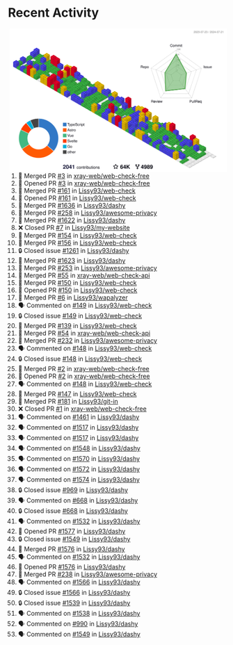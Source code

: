 # Recent Activity

<!-- Summary card -->
<a href="https://github.com/Lissy93/Lissy93/blob/master/METRICS.md">
  <img
    align="right"
    width="500"
    alt="Profile data, generated with yoshi389111/github-profile-3d-contrib"
    src="https://raw.githubusercontent.com/Lissy93/Lissy93/master/profile-3d-contrib/profile-gitblock.svg"
  />
</a>

<!--START_SECTION:activity-->
1. 🎉 Merged PR [#3](https://github.com/xray-web/web-check-free/pull/3) in [xray-web/web-check-free](https://github.com/xray-web/web-check-free)
2. 💪 Opened PR [#3](https://github.com/xray-web/web-check-free/pull/3) in [xray-web/web-check-free](https://github.com/xray-web/web-check-free)
3. 🎉 Merged PR [#161](https://github.com/Lissy93/web-check/pull/161) in [Lissy93/web-check](https://github.com/Lissy93/web-check)
4. 💪 Opened PR [#161](https://github.com/Lissy93/web-check/pull/161) in [Lissy93/web-check](https://github.com/Lissy93/web-check)
5. 🎉 Merged PR [#1636](https://github.com/Lissy93/dashy/pull/1636) in [Lissy93/dashy](https://github.com/Lissy93/dashy)
6. 🎉 Merged PR [#258](https://github.com/Lissy93/awesome-privacy/pull/258) in [Lissy93/awesome-privacy](https://github.com/Lissy93/awesome-privacy)
7. 🎉 Merged PR [#1622](https://github.com/Lissy93/dashy/pull/1622) in [Lissy93/dashy](https://github.com/Lissy93/dashy)
8. ❌ Closed PR [#7](https://github.com/Lissy93/my-website/pull/7) in [Lissy93/my-website](https://github.com/Lissy93/my-website)
9. 🎉 Merged PR [#154](https://github.com/Lissy93/web-check/pull/154) in [Lissy93/web-check](https://github.com/Lissy93/web-check)
10. 🎉 Merged PR [#156](https://github.com/Lissy93/web-check/pull/156) in [Lissy93/web-check](https://github.com/Lissy93/web-check)
11. 🔒 Closed issue [#1261](https://github.com/Lissy93/dashy/issues/1261) in [Lissy93/dashy](https://github.com/Lissy93/dashy)
12. 🎉 Merged PR [#1623](https://github.com/Lissy93/dashy/pull/1623) in [Lissy93/dashy](https://github.com/Lissy93/dashy)
13. 🎉 Merged PR [#253](https://github.com/Lissy93/awesome-privacy/pull/253) in [Lissy93/awesome-privacy](https://github.com/Lissy93/awesome-privacy)
14. 🎉 Merged PR [#55](https://github.com/xray-web/web-check-api/pull/55) in [xray-web/web-check-api](https://github.com/xray-web/web-check-api)
15. 🎉 Merged PR [#150](https://github.com/Lissy93/web-check/pull/150) in [Lissy93/web-check](https://github.com/Lissy93/web-check)
16. 💪 Opened PR [#150](https://github.com/Lissy93/web-check/pull/150) in [Lissy93/web-check](https://github.com/Lissy93/web-check)
17. 🎉 Merged PR [#6](https://github.com/Lissy93/wapalyzer/pull/6) in [Lissy93/wapalyzer](https://github.com/Lissy93/wapalyzer)
18. 🗣 Commented on [#149](https://github.com/Lissy93/web-check/issues/149) in [Lissy93/web-check](https://github.com/Lissy93/web-check)
19. 🔒 Closed issue [#149](https://github.com/Lissy93/web-check/issues/149) in [Lissy93/web-check](https://github.com/Lissy93/web-check)
20. 🎉 Merged PR [#139](https://github.com/Lissy93/web-check/pull/139) in [Lissy93/web-check](https://github.com/Lissy93/web-check)
21. 🎉 Merged PR [#54](https://github.com/xray-web/web-check-api/pull/54) in [xray-web/web-check-api](https://github.com/xray-web/web-check-api)
22. 🎉 Merged PR [#232](https://github.com/Lissy93/awesome-privacy/pull/232) in [Lissy93/awesome-privacy](https://github.com/Lissy93/awesome-privacy)
23. 🗣 Commented on [#148](https://github.com/Lissy93/web-check/issues/148) in [Lissy93/web-check](https://github.com/Lissy93/web-check)
24. 🔒 Closed issue [#148](https://github.com/Lissy93/web-check/issues/148) in [Lissy93/web-check](https://github.com/Lissy93/web-check)
25. 🎉 Merged PR [#2](https://github.com/xray-web/web-check-free/pull/2) in [xray-web/web-check-free](https://github.com/xray-web/web-check-free)
26. 💪 Opened PR [#2](https://github.com/xray-web/web-check-free/pull/2) in [xray-web/web-check-free](https://github.com/xray-web/web-check-free)
27. 🗣 Commented on [#148](https://github.com/Lissy93/web-check/issues/148) in [Lissy93/web-check](https://github.com/Lissy93/web-check)
28. 🎉 Merged PR [#147](https://github.com/Lissy93/web-check/pull/147) in [Lissy93/web-check](https://github.com/Lissy93/web-check)
29. 🎉 Merged PR [#181](https://github.com/Lissy93/git-in/pull/181) in [Lissy93/git-in](https://github.com/Lissy93/git-in)
30. ❌ Closed PR [#1](https://github.com/xray-web/web-check-free/pull/1) in [xray-web/web-check-free](https://github.com/xray-web/web-check-free)
31. 🗣 Commented on [#1461](https://github.com/Lissy93/dashy/issues/1461) in [Lissy93/dashy](https://github.com/Lissy93/dashy)
32. 🗣 Commented on [#1517](https://github.com/Lissy93/dashy/issues/1517) in [Lissy93/dashy](https://github.com/Lissy93/dashy)
33. 🗣 Commented on [#1517](https://github.com/Lissy93/dashy/issues/1517) in [Lissy93/dashy](https://github.com/Lissy93/dashy)
34. 🗣 Commented on [#1548](https://github.com/Lissy93/dashy/issues/1548) in [Lissy93/dashy](https://github.com/Lissy93/dashy)
35. 🗣 Commented on [#1570](https://github.com/Lissy93/dashy/issues/1570) in [Lissy93/dashy](https://github.com/Lissy93/dashy)
36. 🗣 Commented on [#1572](https://github.com/Lissy93/dashy/issues/1572) in [Lissy93/dashy](https://github.com/Lissy93/dashy)
37. 🗣 Commented on [#1574](https://github.com/Lissy93/dashy/issues/1574) in [Lissy93/dashy](https://github.com/Lissy93/dashy)
38. 🔒 Closed issue [#969](https://github.com/Lissy93/dashy/issues/969) in [Lissy93/dashy](https://github.com/Lissy93/dashy)
39. 🗣 Commented on [#668](https://github.com/Lissy93/dashy/issues/668) in [Lissy93/dashy](https://github.com/Lissy93/dashy)
40. 🔒 Closed issue [#668](https://github.com/Lissy93/dashy/issues/668) in [Lissy93/dashy](https://github.com/Lissy93/dashy)
41. 🗣 Commented on [#1532](https://github.com/Lissy93/dashy/issues/1532) in [Lissy93/dashy](https://github.com/Lissy93/dashy)
42. 💪 Opened PR [#1577](https://github.com/Lissy93/dashy/pull/1577) in [Lissy93/dashy](https://github.com/Lissy93/dashy)
43. 🔒 Closed issue [#1549](https://github.com/Lissy93/dashy/issues/1549) in [Lissy93/dashy](https://github.com/Lissy93/dashy)
44. 🎉 Merged PR [#1576](https://github.com/Lissy93/dashy/pull/1576) in [Lissy93/dashy](https://github.com/Lissy93/dashy)
45. 🗣 Commented on [#1532](https://github.com/Lissy93/dashy/issues/1532) in [Lissy93/dashy](https://github.com/Lissy93/dashy)
46. 💪 Opened PR [#1576](https://github.com/Lissy93/dashy/pull/1576) in [Lissy93/dashy](https://github.com/Lissy93/dashy)
47. 🎉 Merged PR [#238](https://github.com/Lissy93/awesome-privacy/pull/238) in [Lissy93/awesome-privacy](https://github.com/Lissy93/awesome-privacy)
48. 🗣 Commented on [#1566](https://github.com/Lissy93/dashy/issues/1566) in [Lissy93/dashy](https://github.com/Lissy93/dashy)
49. 🔒 Closed issue [#1566](https://github.com/Lissy93/dashy/issues/1566) in [Lissy93/dashy](https://github.com/Lissy93/dashy)
50. 🔒 Closed issue [#1539](https://github.com/Lissy93/dashy/issues/1539) in [Lissy93/dashy](https://github.com/Lissy93/dashy)
51. 🗣 Commented on [#1538](https://github.com/Lissy93/dashy/issues/1538) in [Lissy93/dashy](https://github.com/Lissy93/dashy)
52. 🗣 Commented on [#990](https://github.com/Lissy93/dashy/issues/990) in [Lissy93/dashy](https://github.com/Lissy93/dashy)
53. 🗣 Commented on [#1549](https://github.com/Lissy93/dashy/issues/1549) in [Lissy93/dashy](https://github.com/Lissy93/dashy)
<!--END_SECTION:activity-->
